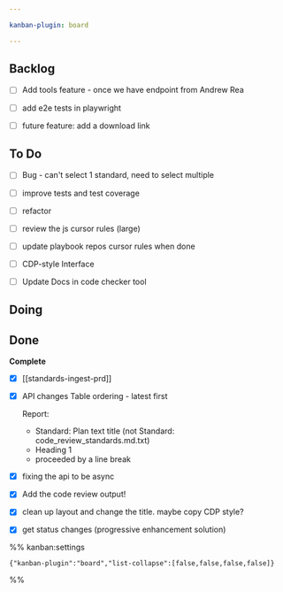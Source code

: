 ```yaml
---

kanban-plugin: board

---
```


## Backlog

- [ ] Add tools feature - once we have endpoint from Andrew Rea
- [ ] add e2e tests in playwright
- [ ] future feature: add a download link


## To Do

- [ ] Bug - can't select 1 standard, need to select multiple
- [ ] improve tests and test coverage
- [ ] refactor
- [ ] review the js cursor rules (large)
- [ ] update playbook repos cursor rules when done
- [ ] CDP-style Interface
- [ ] Update Docs in code checker tool


## Doing



## Done

**Complete**
- [x] [[standards-ingest-prd]]
- [x] API changes
	Table ordering - latest first
	
	Report:
	- Standard: Plan text title (not Standard: code_review_standards.md.txt)
	- Heading 1
	- proceeded by a line break
- [x] fixing the api to be async
- [x] Add the code review output!
- [x] clean up layout and change the title. maybe copy CDP style?
- [x] get status changes (progressive enhancement solution)




%% kanban:settings
```
{"kanban-plugin":"board","list-collapse":[false,false,false,false]}
```
%%